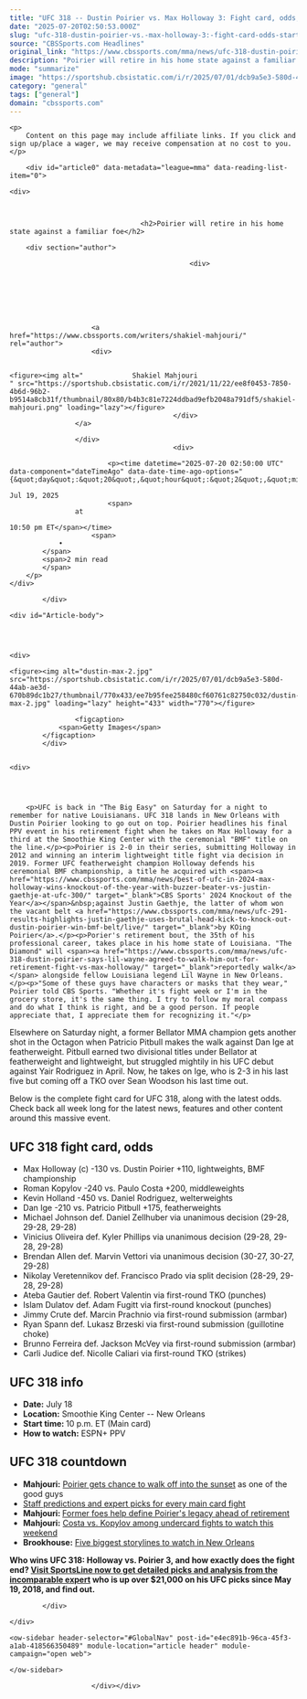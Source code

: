 ```yaml
---
title: "UFC 318 -- Dustin Poirier vs. Max Holloway 3: Fight card, odds, start time, location, date, complete guide"
date: "2025-07-20T02:50:53.000Z"
slug: "ufc-318-dustin-poirier-vs.-max-holloway-3:-fight-card-odds-start-time-location-date-complete-guide"
source: "CBSSports.com Headlines"
original_link: "https://www.cbssports.com/mma/news/ufc-318-dustin-poirier-vs-max-holloway-3-fight-card-odds-start-time-location-date-complete-guide/"
description: "Poirier will retire in his home state against a familiar foe"
mode: "summarize"
image: "https://sportshub.cbsistatic.com/i/r/2025/07/01/dcb9a5e3-580d-44ab-ae3d-670b89dc1b27/thumbnail/1200x675/a36aab5cc37110944bae161c25877c07/dustin-max-2.jpg"
category: "general"
tags: ["general"]
domain: "cbssports.com"
---
```

<div id="readability-page-1" class="page"><div id="page-content">
                                            







<div id="reading-list-items-container" data-component="articleProgressBar" data-article-progress-bar-options="{&quot;device&quot;:&quot;desktop&quot;,&quot;isAbTestActive&quot;:false,&quot;mode&quot;:&quot;progress&quot;,&quot;showGamblingAds&quot;:true,&quot;taboolaFrequency&quot;:3}">
                    
    <p>
        Content on this page may include affiliate links. If you click and sign up/place a wager, we may receive compensation at no cost to you.
    </p>
        
        <div id="article0" data-metadata="league=mma" data-reading-list-item="0">
            

<article>
                                            
    <div>
                            
        

                                    <h2>Poirier will retire in his home state against a familiar foe</h2>
                    
        <div section="author">
                                                            
                                                <div>
                                
                                                                            
    
                    
        
            
    
                        <a href="https://www.cbssports.com/writers/shakiel-mahjouri/" rel="author">
                        <div>
                                                                                                                        
        
    <figure><img alt="            Shakiel Mahjouri
    " src="https://sportshub.cbsistatic.com/i/r/2021/11/22/ee8f0453-7850-4b6d-96b2-b9514a8cb31f/thumbnail/80x80/b4b3c81e7224ddbad9efb2048a791df5/shakiel-mahjouri.png" loading="lazy"></figure>
                                            </div>
                    </a>
            
                    </div>
                                            <div>
                                                                                    
                            <p><time datetime="2025-07-20 02:50:00 UTC" data-component="dateTimeAgo" data-date-time-ago-options="{&quot;day&quot;:&quot;20&quot;,&quot;hour&quot;:&quot;2&quot;,&quot;min&quot;:&quot;50&quot;,&quot;month&quot;:&quot;7&quot;,&quot;year&quot;:&quot;2025&quot;,&quot;hideAfter24Hours&quot;:false}">
                    
    Jul 19, 2025
                            <span>
                    at
                            
    10:50 pm ET</span></time>
                        <span>
                •
            </span>
            <span>2 min read
            </span>
        </p>
    </div>
</div>

            </div>

    <div id="Article-body">
        
    
        
                
    <div>
                            
    <figure><img alt="dustin-max-2.jpg" src="https://sportshub.cbsistatic.com/i/r/2025/07/01/dcb9a5e3-580d-44ab-ae3d-670b89dc1b27/thumbnail/770x433/ee7b95fee258480cf60761c82750c032/dustin-max-2.jpg" loading="lazy" height="433" width="770"></figure>
        
                    <figcaption>
                <span>Getty Images</span>
            </figcaption>
            </div>

    
    <div>
        
        
                            
                
        <p>UFC is back in "The Big Easy" on Saturday for a night to remember for native Louisianans. UFC 318 lands in New Orleans with Dustin Poirier looking to go out on top. Poirier headlines his final PPV event in his retirement fight when he takes on Max Holloway for a third at the Smoothie King Center with the ceremonial "BMF" title on the line.</p><p>Poirier is 2-0 in their series, submitting Holloway in 2012 and winning an interim lightweight title fight via decision in 2019. Former UFC featherweight champion Holloway defends his ceremonial BMF championship, a title he acquired with <span><a href="https://www.cbssports.com/mma/news/best-of-ufc-in-2024-max-holloway-wins-knockout-of-the-year-with-buzzer-beater-vs-justin-gaethje-at-ufc-300/" target="_blank">CBS Sports' 2024 Knockout of the Year</a></span>&nbsp;against Justin Gaethje, the latter of whom won the vacant belt <a href="https://www.cbssports.com/mma/news/ufc-291-results-highlights-justin-gaethje-uses-brutal-head-kick-to-knock-out-dustin-poirier-win-bmf-belt/live/" target="_blank">by KOing Poirier</a>.</p><p>Porier's retirement bout, the 35th of his professional career, takes place in his home state of Louisiana. "The Diamond" will <span><a href="https://www.cbssports.com/mma/news/ufc-318-dustin-poirier-says-lil-wayne-agreed-to-walk-him-out-for-retirement-fight-vs-max-holloway/" target="_blank">reportedly walk</a></span> alongside fellow Louisiana legend Lil Wayne in New Orleans.</p><p>"Some of these guys have characters or masks that they wear," Poirier told CBS Sports. "Whether it's fight week or I'm in the grocery store, it's the same thing. I try to follow my moral compass and do what I think is right, and be a good person. If people appreciate that, I appreciate them for recognizing it."</p>
        

<p>Elsewhere on Saturday night, a former Bellator MMA champion gets another shot in the Octagon when Patricio Pitbull makes the walk against Dan Ige at featherweight. Pitbull earned two divisional titles under Bellator at featherweight and lightweight, but struggled mightily in his UFC debut against Yair Rodriguez in April. Now, he takes on Ige, who is 2-3 in his last five but coming off a TKO over Sean Woodson his last time out.</p><p>Below is the complete fight card for UFC 318, along with the latest odds. Check back all week long for the latest news, features and other content around this massive event.</p>
        

<h2>UFC 318 fight card, odds</h2><ul><li>Max Holloway (c) -130 vs. Dustin Poirier +110, lightweights, BMF championship<br></li><li>Roman Kopylov -240 vs. Paulo Costa +200, middleweights</li><li>Kevin Holland -450 vs. Daniel Rodriguez, welterweights</li><li>Dan Ige -210 vs. Patricio Pitbull +175, featherweights</li><li>Michael Johnson def. Daniel Zellhuber via unanimous decision (29-28, 29-28, 29-28)</li><li>Vinicius Oliveira def. Kyler Phillips via unanimous decision (29-28, 29-28, 29-28)</li><li>Brendan Allen def. Marvin Vettori via unanimous decision (30-27, 30-27, 29-28)</li><li>Nikolay Veretennikov def. Francisco Prado via split decision (28-29, 29-28, 29-28)</li><li>Ateba Gautier def. Robert Valentin via first-round TKO (punches)</li><li>Islam Dulatov def. Adam Fugitt via first-round knockout (punches)</li><li>Jimmy Crute def. Marcin Prachnio via first-round submission (armbar)</li><li>Ryan Spann def. Lukasz Brzeski via first-round submission (guillotine choke)</li><li>Brunno Ferreira def. Jackson McVey via first-round submission (armbar)</li><li>Carli Judice def. Nicolle Caliari via first-round TKO (strikes)</li></ul><h2>UFC 318 info</h2><ul><li><strong>Date:</strong>&nbsp;July 18</li><li><strong>Location:</strong>&nbsp;Smoothie King Center -- New Orleans</li><li><strong>Start time: </strong>10 p.m. ET (Main card)&nbsp;</li><li><strong>How to watch:</strong>&nbsp;ESPN+ PPV</li></ul><h2>UFC 318 countdown</h2><ul><li><strong>Mahjouri:</strong> <span><a href="https://www.cbssports.com/mma/news/dustin-poirier-gets-to-walk-off-into-the-sunset-as-one-of-mmas-rare-good-guys-im-just-living-my-life/" target="_blank">Poirier gets chance to walk off into the sunset</a></span> as one of the good guys</li><li><span><a href="https://www.cbssports.com/mma/news/ufc-318-predictions-dustin-poirier-vs-max-holloway-3-fight-card-odds-prelims-preview-expert-picks/" target="_blank">Staff predictions and expert picks for every main card fight</a></span></li><li><strong>Mahjouri: </strong><span><a href="https://www.cbssports.com/mma/news/dustin-poirier-retirement-islam-makhachev-justin-gaethje-and-more-remember-legacy-of-the-diamond/" target="_blank">Former foes help define Poirier's legacy ahead of retirement</a></span></li><li><strong>Mahjouri:</strong> <span><a href="https://www.cbssports.com/mma/news/ufc-318-fight-card-paulo-costa-vs-roman-kopylov-among-top-undercard-fights-to-watch-this-weekend/" target="_blank">Costa vs. Kopylov among undercard fights to watch this weekend</a></span></li><li><strong>Brookhouse:</strong> <span><a href="https://www.cbssports.com/mma/news/ufc-318-fight-card-dustin-poirier-vs-max-holloway-3-five-biggest-storylines-to-watch-for-in-new-orleans/" target="_blank">Five biggest storylines to watch in New Orleans</a></span></li></ul><p><strong>Who wins UFC 318: Holloway vs. Poirier 3, and how exactly does the fight end?&nbsp;<a href="https://www.sportsline.com/insiders/ufc-318-odds-picks-seasoned-mma-analyst-reveals-selections-for-holloway-vs-poirier-and-other-new-orleans-matchups-on-july-19/#ttag=07192025_agg_cbssports_picks_ufc_mma_kylemarleyexpert_UFC318HollowayPoirier" target="_blank">Visit SportsLine now to get detailed picks and analysis from the incomparable expert</a> who is up over $21,000 on his UFC picks since May 19, 2018, and find out.</strong></p>


        
            </div>

    </div>
</article>
        </div>
    </div>



    
    
        
    <ow-sidebar header-selector="#GlobalNav" post-id="e4ec891b-96ca-45f3-a1ab-418566350489" module-location="article header" module-campaign="open web">
        
    </ow-sidebar>
    
                        </div></div>